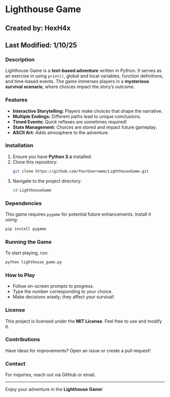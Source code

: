 # Lighthouse Game

## Created by: HexH4x
## Last Modified: 1/10/25

### Description
Lighthouse Game is a **text-based adventure** written in Python. It serves as an exercise in using `print()`, global and local variables, function definitions, and time-based events. The game immerses players in a **mysterious survival scenario**, where choices impact the story’s outcome.

### Features
- **Interactive Storytelling:** Players make choices that shape the narrative.
- **Multiple Endings:** Different paths lead to unique conclusions.
- **Timed Events:** Quick reflexes are sometimes required!
- **State Management:** Choices are stored and impact future gameplay.
- **ASCII Art:** Adds atmosphere to the adventure.

### Installation
1. Ensure you have **Python 3.x** installed.
2. Clone this repository:
   ```sh
   git clone https://github.com/YourUsername/LighthouseGame.git
   ```
3. Navigate to the project directory:
   ```sh
   cd LighthouseGame
   ```

### Dependencies
This game requires `pygame` for potential future enhancements.
Install it using:
```sh
pip install pygame
```

### Running the Game
To start playing, run:
```sh
python lighthouse_game.py
```

### How to Play
- Follow on-screen prompts to progress.
- Type the number corresponding to your choice.
- Make decisions wisely; they affect your survival!

### License
This project is licensed under the **MIT License**. Feel free to use and modify it.

### Contributions
Have ideas for improvements? Open an issue or create a pull request!

### Contact
For inquiries, reach out via GitHub or email.

---
Enjoy your adventure in the **Lighthouse Game**!

